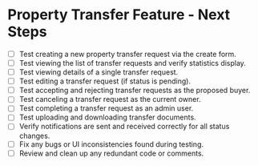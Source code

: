 # Property Transfer Feature - Next Steps

- [ ] Test creating a new property transfer request via the create form.
- [ ] Test viewing the list of transfer requests and verify statistics display.
- [ ] Test viewing details of a single transfer request.
- [ ] Test editing a transfer request (if status is pending).
- [ ] Test accepting and rejecting transfer requests as the proposed buyer.
- [ ] Test canceling a transfer request as the current owner.
- [ ] Test completing a transfer request as an admin user.
- [ ] Test uploading and downloading transfer documents.
- [ ] Verify notifications are sent and received correctly for all status changes.
- [ ] Fix any bugs or UI inconsistencies found during testing.
- [ ] Review and clean up any redundant code or comments.
